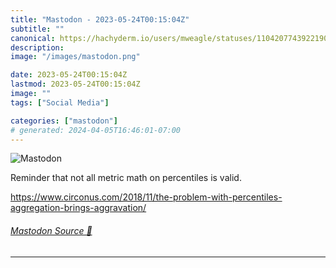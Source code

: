```yaml
---
title: "Mastodon - 2023-05-24T00:15:04Z"
subtitle: ""
canonical: https://hachyderm.io/users/mweagle/statuses/110420774392219071
description:
image: "/images/mastodon.png"

date: 2023-05-24T00:15:04Z
lastmod: 2023-05-24T00:15:04Z
image: ""
tags: ["Social Media"]

categories: ["mastodon"]
# generated: 2024-04-05T16:46:01-07:00
---
```

![Mastodon](/images/mastodon.png)

<p>Reminder that not all metric math on percentiles is valid. </p><p><a href="https://www.circonus.com/2018/11/the-problem-with-percentiles-aggregation-brings-aggravation/" target="_blank" rel="nofollow noopener noreferrer" translate="no"><span class="invisible">https://www.</span><span class="ellipsis">circonus.com/2018/11/the-probl</span><span class="invisible">em-with-percentiles-aggregation-brings-aggravation/</span></a></p>


###### [Mastodon Source 🐘](https://hachyderm.io/@mweagle/110420774392219071)

___
